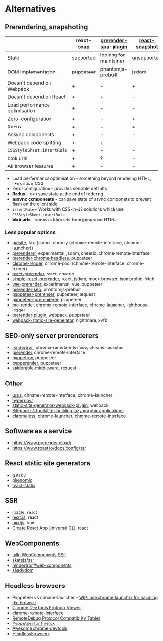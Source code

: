 # Alternatives

## Prerendering, snapshoting

|                               | react-snap | [prerender-spa-plugin][prerender-spa-plugin] | [react-snapshot][react-snapshot] | [prep][prep] | [snapshotify][snapshotify] |
|-------------------------------|------------|----------------------------------------------|----------------------------------|--------------|----------------------------|
| State                         | supported  | looking for maintainer                       | unsupported                      | unsupported  | experimental               |
| DOM implementation            | puppeteer  | phantomjs-prebuilt                           | jsdom                            | nightmare    | puppeteer                  |
| Doesn't depend on Webpack     | +          | -                                            | +                                | +            | +                          |
| Doesn't depend on React       | +          | +                                            | -                                | +            | -                          |
| Load performance optimisation | +          | -                                            | -                                | -            | +                          |
| Zero-configuration            | +          | -                                            | +                                | -            | +                          |
| Redux                         | +          | -                                            | +                                | -            | -                          |
| Assync components             | +          | -                                            | -                                | -            | +                          |
| Webpack code splitting        | +          | [+][code-splitting]                          | -                                | -            | +                          |
| `CSSStyleSheet.insertRule`    | +          | -                                            | -                                | -            | +                          |
| blob urls                     | +          | ?                                            | -                                | -            | -                          |
| All browser features          | +          | -                                            | -                                | ?            | +                          |

[prerender-spa-plugin]: https://github.com/chrisvfritz/prerender-spa-plugin
[react-snapshot]: https://github.com/geelen/react-snapshot
[prep]: https://github.com/graphcool/prep
[snapshotify]: https://github.com/errorception/snapshotify
[code-splitting]: https://github.com/chrisvfritz/prerender-spa-plugin#code-splitting

- Load performancs optimisation - something beyond rendering HTML, like critical CSS
- Zero-configuration - provides sensible defaults
- **Redux** - can save state at the end of redering
- **assync components** - can save state of async componets to prevent flash on the client side
- `insertRule` - Works with CSS-in-JS solutions which use `CSSStyleSheet.insertRule`
- **blob urls** - removes blob urls from generated HTML

### Less popular options

- [presite](https://github.com/egoist/presite), taki (jsdom, chromy (chrome-remote-interface, chrome-launcher))
- [prerenderer](https://github.com/tribex/prerenderer), experimental, jsdom, cheerio, chrome-remote-interface
- [prerender-chrome-headless](https://github.com/en-japan-air/prerender-chrome-headless), puppeteer
- [chrome-render](https://github.com/gwuhaolin/chrome-render), chrome-pool (chrome-remote-interface, chrome-runner)
- [react-prerender](https://github.com/Robert-W/react-prerender), react, cheerio
- [simple-react-prerender](https://github.com/beac0n/simple-react-prerender), react, jsdom, mock-browser, isomorphic-fetch
- [vue-prerender](https://github.com/eldarc/vue-prerender), experimental, vue, puppeteer
- [prerender-seo](https://github.com/posrix/prerender-seo), phantomjs-prebuilt
- [puppeteer-prerender](https://github.com/fenivana/puppeteer-prerender), puppeteer, request
- [puppeteer-prerenderer](https://github.com/GoodeUser/puppeteer-prerenderer), puppeteer
- [pre-render](https://github.com/kriasoft/pre-render), chrome-remote-interface, chrome-launcher, lighthouse-logger
- [prerender-plugin](https://github.com/mubaidr/prerender-plugin), webpack, puppeteer
- [webpack-static-site-generator](https://github.com/esalter-va/webpack-static-site-generator), nightmare, xvfb

## SEO-only server prerenderers

- [rendertron](https://github.com/GoogleChrome/rendertron), chrome-remote-interface, chrome-launcher
- [prerender](https://github.com/prerender/prerender), chrome-remote-interface
- [puppetron](https://github.com/cheeaun/puppetron), puppeteer
- [pupperender](https://github.com/LasaleFamine/pupperender), puppeteer
- [spiderable-middleware](https://github.com/VeliovGroup/spiderable-middleware), request

## Other

- [usus](https://github.com/gajus/usus), chrome-remote-interface, chrome-launcher
- [hypernova](https://github.com/airbnb/hypernova)
- [static-site-generator-webpack-plugin](https://github.com/markdalgleish/static-site-generator-webpack-plugin), webpack
- [Sitepack: A toolkit for building lazymorphic applications](https://github.com/sitepack/sitepack)
- [chromeless](https://github.com/graphcool/chromeless), chrome-launcher, chrome-remote-interface

## Software as a service

- https://www.prerender.cloud/
- https://www.roast.io/docs/config/ssr

## React static site generators

- [gatsby](https://github.com/gatsbyjs/gatsby)
- [phenomic](https://github.com/phenomic/phenomic)
- [react-static](https://github.com/nozzle/react-static)

## SSR

- [razzle](https://github.com/jaredpalmer/razzle), react
- [next.js](https://github.com/zeit/next.js/), react
- [nuxtjs](https://nuxtjs.org/), vue
- [Create React App Universal CLI](https://github.com/antonybudianto/cra-universal), react

## WebComponents

- [talk: WebComponents SSR](https://youtu.be/yT-EsESAmgA)
- [skatejs/ssr](https://github.com/skatejs/ssr)
- [rendertron#web-components](https://github.com/GoogleChrome/rendertron#web-components)
- [shadydom](https://github.com/webcomponents/shadydom)

## Headless browsers

- Puppeteer vs chrome-launcher - [WIP: use chrome-launcher for handling the browser](https://github.com/GoogleChrome/puppeteer/pull/23)
- [Chrome DevTools Protocol Viewer](https://chromedevtools.github.io/devtools-protocol/)
- [chrome-remote-interface](https://github.com/cyrus-and/chrome-remote-interface)
- [RemoteDebug Protocol Compatibility Tables](http://compatibility.remotedebug.org/)
- [Puppeteer for Firefox](https://github.com/autonome/puppeteer-fx)
- [Awesome chrome-devtools](https://github.com/ChromeDevTools/awesome-chrome-devtools)
- [HeadlessBrowsers](https://github.com/dhamaniasad/HeadlessBrowsers)

